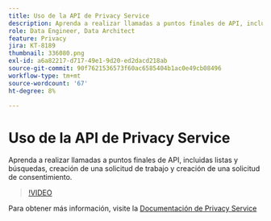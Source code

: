 ```yaml
---
title: Uso de la API de Privacy Service
description: Aprenda a realizar llamadas a puntos finales de API, incluidas listas y búsquedas, creación de una solicitud de trabajo y creación de una solicitud de consentimiento.
role: Data Engineer, Data Architect
feature: Privacy
jira: KT-8189
thumbnail: 336080.png
exl-id: a6a82217-d717-49e1-9d20-ed2dacd218ab
source-git-commit: 90f7621536573f60ac6585404b1ac0e49cb08496
workflow-type: tm+mt
source-wordcount: '67'
ht-degree: 8%

---
```



# Uso de la API de Privacy Service

Aprenda a realizar llamadas a puntos finales de API, incluidas listas y búsquedas, creación de una solicitud de trabajo y creación de una solicitud de consentimiento.

>[!VIDEO](https://video.tv.adobe.com/v/336080?quality=12&learn=on)

Para obtener más información, visite la [Documentación de Privacy Service](https://experienceleague.adobe.com/docs/experience-platform/privacy/home.html?lang=es)